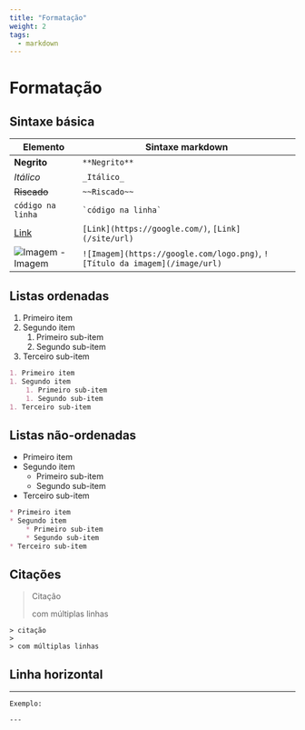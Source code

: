 ```yaml
---
title: "Formatação"
weight: 2
tags:
  - markdown
---
```


# Formatação

## Sintaxe básica

| Elemento | Sintaxe markdown |
| --- | --- |
| **Negrito** | `**Negrito**` |
| _Itálico_ | `_Itálico_` |
| ~~Riscado~~ | `~~Riscado~~` |
| `código na linha` | ``` `código na linha` ``` |
| [Link](https://google.com/) | `[Link](https://google.com/)`, `[Link](/site/url)` |
| ![Imagem](/flux-docs/img/github-32px.png) - Imagem | `![Imagem](https://google.com/logo.png)`, `![Título da imagem](/image/url)` |

## Listas ordenadas

1. Primeiro item
1. Segundo item
    1. Primeiro sub-item
    1. Segundo sub-item
1. Terceiro sub-item

```markdown
1. Primeiro item
1. Segundo item
    1. Primeiro sub-item
    1. Segundo sub-item
1. Terceiro sub-item
```

## Listas não-ordenadas

* Primeiro item
* Segundo item
    * Primeiro sub-item
    * Segundo sub-item
* Terceiro sub-item

```markdown
* Primeiro item
* Segundo item
    * Primeiro sub-item
    * Segundo sub-item
* Terceiro sub-item
```

## Citações

> Citação
>
> com múltiplas linhas

```
> citação
>
> com múltiplas linhas
```

## Linha horizontal

---

```
Exemplo:

---
```
